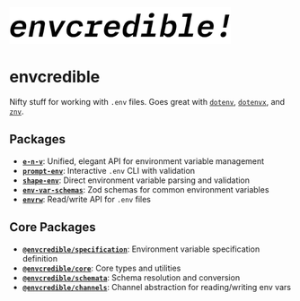 <!-- markdownlint-disable-next-line -->
<img src="./assets/envcredible-logo2.png" alt="envcredible Logo" height="65"/>

# envcredible

Nifty stuff for working with `.env` files. Goes great with [`dotenv`](https://www.npmjs.com/package/dotenv), [`dotenvx`](https://www.npmjs.com/package/@dotenvx/dotenvx), and [`znv`](https://www.npmjs.com/package/znv).

## Packages

- **[`e-n-v`](./packages/e-n-v/README.md)**: Unified, elegant API for environment variable management
- **[`prompt-env`](./packages/prompt-env/README.md)**: Interactive `.env` CLI with validation
- **[`shape-env`](./packages/shape-env/README.md)**: Direct environment variable parsing and validation
- **[`env-var-schemas`](./packages/env-var-schemas/README.md)**: Zod schemas for common environment variables
- **[`envrw`](./packages/envrw/README.md)**: Read/write API for `.env` files

## Core Packages

- **[`@envcredible/specification`](./packages/envcredible-specification/README.md)**: Environment variable specification definition
- **[`@envcredible/core`](./packages/envcredible-core/README.md)**: Core types and utilities
- **[`@envcredible/schemata`](./packages/envcredible-schemata/README.md)**: Schema resolution and conversion
- **[`@envcredible/channels`](./packages/envcredible-channels/README.md)**: Channel abstraction for reading/writing env vars

